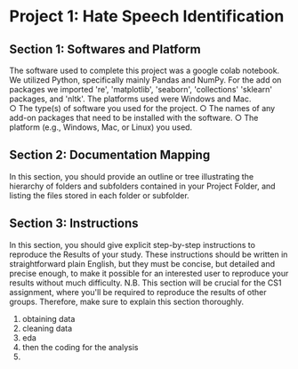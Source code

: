 # Project 1: Hate Speech Identification 

## Section 1: Softwares and Platform 
The software used to complete this project was a google colab notebook. We utilized Python, specifically mainly Pandas and NumPy. For the add on packages we imported 're', 'matplotlib', 'seaborn', 'collections' 'sklearn' packages, and 'nltk'. The platforms used were Windows and Mac.  
○ The type(s) of software you used for the project. 
○ The names of any add-on packages that need to be installed with the software. 
○ The platform (e.g., Windows, Mac, or Linux) you used. 
## Section 2: Documentation Mapping 
In this section, you should provide an outline or tree illustrating the hierarchy of folders and subfolders contained in your Project Folder, and listing the files stored in each folder or subfolder.

## Section 3: Instructions 
In this section, you should give explicit step-by-step instructions to reproduce the Results of your study. These instructions should be written in straightforward plain English, but they must be concise, but detailed and precise enough, to make it possible for an interested user to reproduce your results without much difficulty. N.B. This section will be crucial for the CS1 assignment, where you'll be required to reproduce the results of other groups. Therefore, make sure to explain this section thoroughly.
1. obtaining data
2. cleaning data
3. eda
4. then the coding for the analysis
5. 
